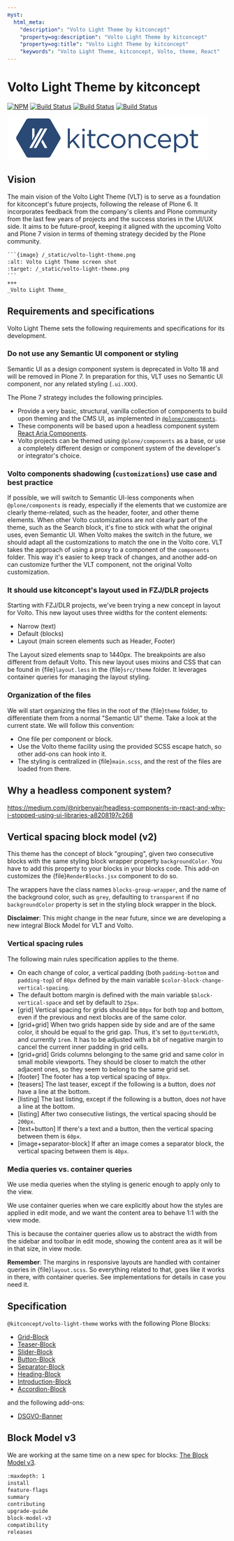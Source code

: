 ```yaml
---
myst:
  html_meta:
    "description": "Volto Light Theme by kitconcept"
    "property=og:description": "Volto Light Theme by kitconcept"
    "property=og:title": "Volto Light Theme by kitconcept"
    "keywords": "Volto Light Theme, kitconcept, Volto, theme, React"
---
```


# Volto Light Theme by kitconcept

[![NPM](https://img.shields.io/npm/v/@kitconcept/volto-light-theme.svg)](https://www.npmjs.com/package/@kitconcept/volto-light-theme)
[![Build Status](https://github.com/kitconcept/volto-light-theme/actions/workflows/code.yml/badge.svg)](https://github.com/kitconcept/volto-light-theme/actions)
[![Build Status](https://github.com/kitconcept/volto-light-theme/actions/workflows/unit.yml/badge.svg)](https://github.com/kitconcept/volto-light-theme/actions)
[![Build Status](https://github.com/kitconcept/volto-light-theme/actions/workflows/acceptance.yml/badge.svg)](https://github.com/kitconcept/volto-light-theme/actions)

![kitconcept GmbH](https://raw.githubusercontent.com/kitconcept/volto-blocks/master/kitconcept.png)

## Vision

The main vision of the Volto Light Theme (VLT) is to serve as a foundation for kitconcept's future projects, following the release of Plone 6.
It incorporates feedback from the company's clients and Plone community from the last few years of projects and the success stories in the UI/UX side.
It aims to be future-proof, keeping it aligned with the upcoming Volto and Plone 7 vision in terms of theming strategy decided by the Plone community.

````{card}
```{image} /_static/volto-light-theme.png
:alt: Volto Light Theme screen shot
:target: /_static/volto-light-theme.png
```
+++
_Volto Light Theme_
````


## Requirements and specifications

Volto Light Theme sets the following requirements and specifications for its development.


### Do not use any Semantic UI component or styling

Semantic UI as a design component system is deprecated in Volto 18 and will be removed in Plone 7.
In preparation for this, VLT uses no Semantic UI component, nor any related styling (`.ui.XXX`).

The Plone 7 strategy includes the following principles.

-   Provide a very basic, structural, vanilla collection of components to build upon theming and the CMS UI, as implemented in [`@plone/components`](https://github.com/plone/volto/tree/main/packages/components).
-   These components will be based upon a headless component system [React Aria Components](https://react-spectrum.adobe.com/react-aria/components.html).
-   Volto projects can be themed using `@plone/components` as a base, or use a completely different design or component system of the developer's or integrator's choice.


### Volto components shadowing (`customizations`) use case and best practice

If possible, we will switch to Semantic UI-less components when `@plone/components` is ready, especially if the elements that we customize are clearly theme-related, such as the header, footer, and other theme elements.
When other Volto customizations are not clearly part of the theme, such as the Search block, it's fine to stick with what the original uses, even Semantic UI.
When Volto makes the switch in the future, we should adapt all the customizations to match the one in the Volto core.
VLT takes the approach of using a proxy to a component of the `components` folder.
This way it's easier to keep track of changes, and another add-on can customize further the VLT component, not the original Volto customization.


### It should use kitconcept's layout used in FZJ/DLR projects

Starting with FZJ/DLR projects, we've been trying a new concept in layout for Volto.
This new layout uses three widths for the content elements:

-   Narrow (text)
-   Default (blocks)
-   Layout (main screen elements such as Header, Footer)

The Layout sized elements snap to 1440px.
The breakpoints are also different from default Volto.
This new layout uses mixins and CSS that can be found in {file}`layout.less` in the {file}`src/theme` folder.
It leverages container queries for managing the layout styling.


### Organization of the files

We will start organizing the files in the root of the {file}`theme` folder, to differentiate them from a normal "Semantic UI" theme.
Take a look at the current state.
We will follow this convention:

-   One file per component or block.
-   Use the Volto theme facility using the provided SCSS escape hatch, so other add-ons can hook into it.
-   The styling is centralized in {file}`main.scss`, and the rest of the files are loaded from there.


## Why a headless component system?

https://medium.com/@nirbenyair/headless-components-in-react-and-why-i-stopped-using-ui-libraries-a8208197c268


## Vertical spacing block model (v2)

This theme has the concept of block "grouping", given two consecutive blocks with the same styling block wrapper property `backgroundColor`.
You have to add this property to your blocks in your blocks code.
This add-on customizes the {file}`RenderBlocks.jsx` component to do so.

The wrappers have the class names `blocks-group-wrapper`, and the name of the background color, such as `grey`, defaulting to `transparent` if no `backgroundColor` property is set in the styling block wrapper in the block.

**Disclaimer**: This might change in the near future, since we are developing a new integral Block Model for VLT and Volto.


### Vertical spacing rules

The following main rules specification applies to the theme.

-   On each change of color, a vertical padding (both `padding-bottom` and `padding-top`) of `80px` defined by the main variable `$color-block-change-vertical-spacing`.
-   The default bottom margin is defined with the main variable `$block-vertical-space` and set by default to `25px`.
-   [grid] Vertical spacing for grids should be `80px` for both top and bottom, even if the previous and next blocks are of the same color.
-   [grid+grid] When two grids happen side by side and are of the same color, it should be equal to the grid gap.
    Thus, it's set to `@gutterWidth`, and currently `1rem`.
    It has to be adjusted with a bit of negative margin to cancel the current inner padding in grid cells.
-   [grid+grid] Grids columns belonging to the same grid and same color in small mobile viewports.
    They should be closer to match the other adjacent ones, so they seem to belong to the same grid set.
-   [footer] The footer has a top vertical spacing of `80px`.
-   [teasers] The last teaser, except if the following is a button, does _not_ have a line at the bottom.
-   [listing] The last listing, except if the following is a button, does _not_ have a line at the bottom.
-   [listing] After two consecutive listings, the vertical spacing should be `200px`.
-   [text+button] If there's a text and a button, then the vertical spacing between them is `60px`.
-   [image+separator-block] If after an image comes a separator block, the vertical spacing between them is `40px`.


### Media queries vs. container queries

We use media queries when the styling is generic enough to apply only to the view.

We use container queries when we care explicitly about how the styles are applied in edit mode, and we want the content area to behave 1:1 with the view mode.

This is because the container queries allow us to abstract the width from the sidebar and toolbar in edit mode, showing the content area as it will be in that size, in view mode.

**Remember**: The margins in responsive layouts are handled with container queries in {file}`layout.scss`.
So everything related to that, goes like it works in there, with container queries.
See implementations for details in case you need it.


## Specification

`@kitconcept/volto-light-theme` works with the following Plone Blocks:

-   [Grid-Block](https://www.npmjs.com/package/@kitconcept/volto-blocks-grid)
-   [Teaser-Block](https://www.npmjs.com/package/@kitconcept/volto-blocks-grid)
-   [Slider-Block](https://www.npmjs.com/package/@kitconcept/volto-slider-block)
-   [Button-Block](https://www.npmjs.com/package/@kitconcept/volto-button-block)
-   [Separator-Block](https://www.npmjs.com/package/@kitconcept/volto-separator-block)
-   [Heading-Block](https://www.npmjs.com/package/@kitconcept/volto-heading-block)
-   [Introduction-Block](https://www.npmjs.com/package/@kitconcept/volto-introduction-block)
-   [Accordion-Block](https://www.npmjs.com/package/@eeacms/volto-accordion-block)

and the following add-ons:

-   [DSGVO-Banner](https://www.npmjs.com/package/@kitconcept/volto-dsgvo-banner)


## Block Model v3

We are working at the same time on a new spec for blocks: [The Block Model v3](./block-model-v3.md).


```{toctree}
:maxdepth: 1
install
feature-flags
summary
contributing
upgrade-guide
block-model-v3
compatibility
releases
```

